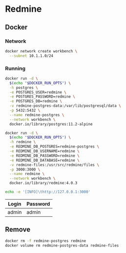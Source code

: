# Redmine

## Docker

### Network

```sh
docker network create workbench \
  --subnet 10.1.1.0/24
```

### Running

```sh
docker run -d \
  $(echo "$DOCKER_RUN_OPTS") \
  -h postgres \
  -e POSTGRES_USER=redmine \
  -e POSTGRES_PASSWORD=redmine \
  -e POSTGRES_DB=redmine \
  -v redmine-postgres-data:/var/lib/postgresql/data \
  -p 5432:5432 \
  --name redmine-postgres \
  --network workbench \
  docker.io/library/postgres:11.2-alpine
```

```sh
docker run -d \
  $(echo "$DOCKER_RUN_OPTS") \
  -h redmine \
  -e REDMINE_DB_POSTGRES=redmine-postgres \
  -e REDMINE_DB_USERNAME=redmine \
  -e REDMINE_DB_PASSWORD=redmine \
  -e REDMINE_DB_DATABASE=redmine \
  -v redmine-files:/usr/src/redmine/files \
  -p 3000:3000 \
  --name redmine \
  --network workbench \
  docker.io/library/redmine:4.0.3
```

```sh
echo -e '[INFO]\thttp://127.0.0.1:3000'
```

| Login | Password |
| --- | --- |
| admin | admin |

## Remove

```sh
docker rm -f redmine-postgres redmine
docker volume rm redmine-postgres-data redmine-files
```
